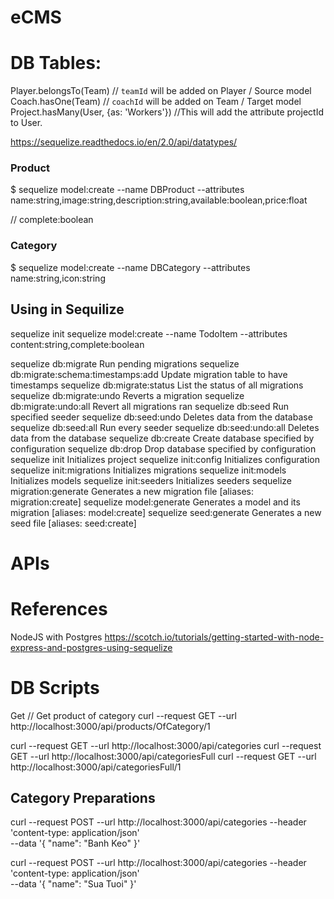 # eCMS

# DB Tables:

Player.belongsTo(Team)  // `teamId` will be added on Player / Source model
Coach.hasOne(Team)  // `coachId` will be added on Team / Target model
Project.hasMany(User, {as: 'Workers'}) //This will add the attribute projectId to User.

https://sequelize.readthedocs.io/en/2.0/api/datatypes/

### Product
$ sequelize model:create --name DBProduct --attributes name:string,image:string,description:string,available:boolean,price:float

// complete:boolean

### Category

$ sequelize model:create --name DBCategory --attributes name:string,icon:string



## Using in Sequilize
sequelize init
sequelize model:create --name TodoItem --attributes content:string,complete:boolean

  sequelize db:migrate                        Run pending migrations
  sequelize db:migrate:schema:timestamps:add  Update migration table to have timestamps
  sequelize db:migrate:status                 List the status of all migrations
  sequelize db:migrate:undo                   Reverts a migration
  sequelize db:migrate:undo:all               Revert all migrations ran
  sequelize db:seed                           Run specified seeder
  sequelize db:seed:undo                      Deletes data from the database
  sequelize db:seed:all                       Run every seeder
  sequelize db:seed:undo:all                  Deletes data from the database
  sequelize db:create                         Create database specified by configuration
  sequelize db:drop                           Drop database specified by configuration
  sequelize init                              Initializes project
  sequelize init:config                       Initializes configuration
  sequelize init:migrations                   Initializes migrations
  sequelize init:models                       Initializes models
  sequelize init:seeders                      Initializes seeders
  sequelize migration:generate                Generates a new migration file       [aliases: migration:create]
  sequelize model:generate                    Generates a model and its migration  [aliases: model:create]
  sequelize seed:generate                     Generates a new seed file            [aliases: seed:create]


# APIs


# References
NodeJS with Postgres
https://scotch.io/tutorials/getting-started-with-node-express-and-postgres-using-sequelize



# DB Scripts

Get
// Get product of category
curl --request GET --url http://localhost:3000/api/products/OfCategory/1

curl --request GET --url http://localhost:3000/api/categories
curl --request GET --url http://localhost:3000/api/categoriesFull
curl --request GET --url http://localhost:3000/api/categoriesFull/1

## Category Preparations

curl --request POST --url http://localhost:3000/api/categories --header 'content-type: application/json' \
  --data '{
	"name": "Banh Keo"
}'

curl --request POST --url http://localhost:3000/api/categories --header 'content-type: application/json' \
  --data '{
	"name": "Sua Tuoi"
}'

